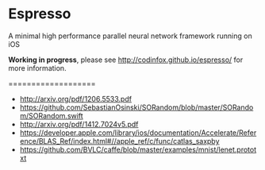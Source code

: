 # Espresso

A minimal high performance parallel neural network framework running on iOS

**Working in progress**, please see <http://codinfox.github.io/espresso/> for more information.

===================

* <http://arxiv.org/pdf/1206.5533.pdf>
* <https://github.com/SebastianOsinski/SORandom/blob/master/SORandom/SORandom.swift>
* <http://arxiv.org/pdf/1412.7024v5.pdf>
* <https://developer.apple.com/library/ios/documentation/Accelerate/Reference/BLAS_Ref/index.html#//apple_ref/c/func/catlas_saxpby>
* <https://github.com/BVLC/caffe/blob/master/examples/mnist/lenet.prototxt>
